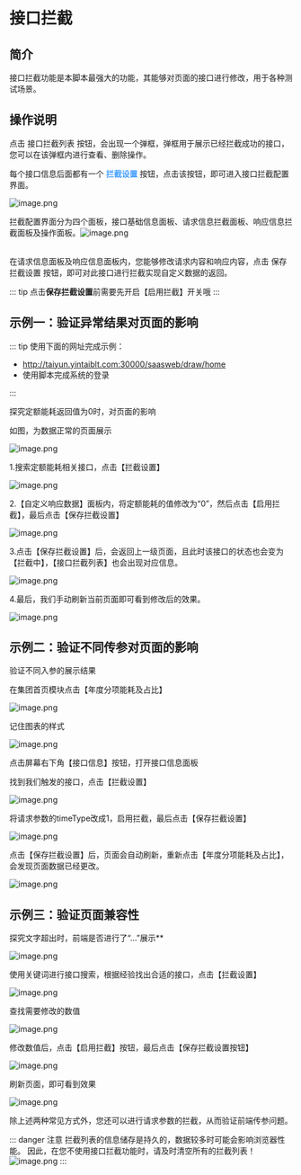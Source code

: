 # 接口拦截


## 简介
接口拦截功能是本脚本最强大的功能，其能够对页面的接口进行修改，用于各种测试场景。

## 操作说明
点击 <el-button type="danger" plain>接口拦截列表</el-button> 按钮，会出现一个弹框，弹框用于展示已经拦截成功的接口，您可以在该弹框内进行查看、删除操作。

每个接口信息后面都有一个 <b style="color:rgb(64 158 255)">拦截设置</b> 按钮，点击该按钮，即可进入接口拦截配置界面。<br />

![image.png](/info/18.png)



拦截配置界面分为四个面板，接口基础信息面板、请求信息拦截面板、响应信息拦截面板及操作面板。![image.png](/info/19.png)

<br />在请求信息面板及响应信息面板内，您能够修改请求内容和响应内容，点击 <el-button type="primary">保存拦截设置</el-button> 按钮，即可对此接口进行拦截实现自定义数据的返回。

::: tip 
点击**保存拦截设置**前需要先开启【启用拦截】开关哦
:::

## 示例一：验证异常结果对页面的影响

::: tip 使用下面的网址完成示例：

- http://taiyun.yintaiblt.com:30000/saasweb/draw/home
- 使用脚本完成系统的登录

:::

探究定额能耗返回值为0时，对页面的影响

如图，为数据正常的页面展示

![image.png](/info/20.png)

1.搜索定额能耗相关接口，点击【拦截设置】<br />

![image.png](/info/21.png)

2.【自定义响应数据】面板内，将定额能耗的值修改为“0”，然后点击【启用拦截】，最后点击【保存拦截设置】

![image.png](/info/22.png)

3.点击【保存拦截设置】后，会返回上一级页面，且此时该接口的状态也会变为【拦截中】，【接口拦截列表】也会出现对应信息。

![image.png](/info/23.png)

4.最后，我们手动刷新当前页面即可看到修改后的效果。

![image.png](/info/24.png)

## 示例二：验证不同传参对页面的影响

验证不同入参的展示结果

在集团首页模块点击【年度分项能耗及占比】

![image.png](/info/tip1.png)

记住图表的样式

![image.png](/info/tip5.png)

点击屏幕右下角【接口信息】按钮，打开接口信息面板

找到我们触发的接口，点击【拦截设置】

![image.png](/info/tip2.png)

将请求参数的timeType改成1，启用拦截，最后点击【保存拦截设置】

![image.png](/info/tip3.png)

点击【保存拦截设置】后，页面会自动刷新，重新点击【年度分项能耗及占比】，会发现页面数据已经更改。

![image.png](/info/tip4.png)

## 示例三：验证页面兼容性
探究文字超出时，前端是否进行了“...”展示**

![image.png](/info/25.png)

使用关键词进行接口搜索，根据经验找出合适的接口，点击【拦截设置】

![image.png](/info/26.png)

查找需要修改的数值

![image.png](/info/27.png)

修改数值后，点击【启用拦截】按钮，最后点击【保存拦截设置按钮】

![image.png](/info/28.png)

刷新页面，即可看到效果

![image.png](/info/29.png)

除上述两种常见方式外，您还可以进行请求参数的拦截，从而验证前端传参问题。

::: danger 注意
拦截列表的信息储存是持久的，数据较多时可能会影响浏览器性能。
因此，在您不使用接口拦截功能时，请及时清空所有的拦截列表！
![image.png](/info/clear.png)
:::
